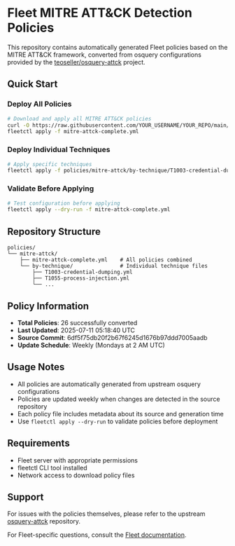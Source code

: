 # Fleet MITRE ATT&CK Detection Policies

This repository contains automatically generated Fleet policies based on the MITRE ATT&CK framework, converted from osquery configurations provided by the [teoseller/osquery-attck](https://github.com/teoseller/osquery-attck) project.

## Quick Start

### Deploy All Policies
```bash
# Download and apply all MITRE ATT&CK policies
curl -O https://raw.githubusercontent.com/YOUR_USERNAME/YOUR_REPO/main/policies/mitre-attck/mitre-attck-complete.yml
fleetctl apply -f mitre-attck-complete.yml
```

### Deploy Individual Techniques
```bash
# Apply specific techniques
fleetctl apply -f policies/mitre-attck/by-technique/T1003-credential-dumping.yml
```

### Validate Before Applying
```bash
# Test configuration before applying
fleetctl apply --dry-run -f mitre-attck-complete.yml
```

## Repository Structure

```
policies/
└── mitre-attck/
    ├── mitre-attck-complete.yml    # All policies combined
    └── by-technique/               # Individual technique files
        ├── T1003-credential-dumping.yml
        ├── T1055-process-injection.yml
        └── ...
```

## Policy Information

- **Total Policies**: 26 successfully converted
- **Last Updated**: 2025-07-11 05:18:40 UTC
- **Source Commit**: 6df5f75db20f2b67f6245d1676b97ddd7005aadb
- **Update Schedule**: Weekly (Mondays at 2 AM UTC)

## Usage Notes

- All policies are automatically generated from upstream osquery configurations
- Policies are updated weekly when changes are detected in the source repository
- Each policy file includes metadata about its source and generation time
- Use `fleetctl apply --dry-run` to validate policies before deployment

## Requirements

- Fleet server with appropriate permissions
- fleetctl CLI tool installed
- Network access to download policy files

## Support

For issues with the policies themselves, please refer to the upstream [osquery-attck](https://github.com/teoseller/osquery-attck) repository.

For Fleet-specific questions, consult the [Fleet documentation](https://fleetdm.com/docs).
